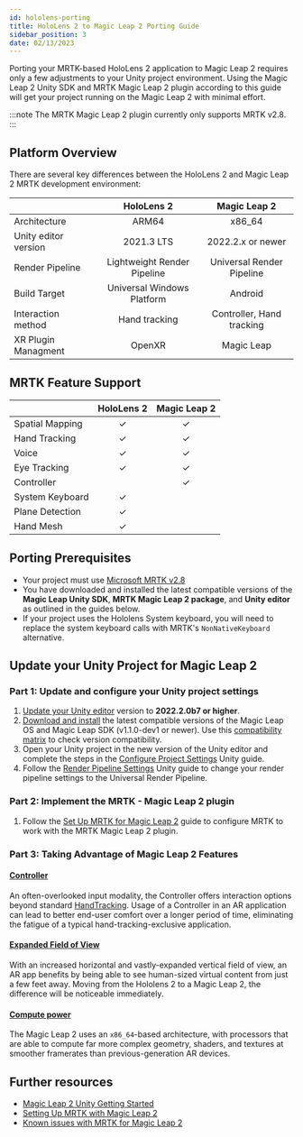 ```yaml
---
id: hololens-porting 
title: HoloLens 2 to Magic Leap 2 Porting Guide
sidebar_position: 3
date: 02/13/2023
---
```


Porting your MRTK-based HoloLens 2 application to Magic Leap 2 requires only a few adjustments to your Unity project environment. Using the Magic Leap 2 Unity SDK and MRTK Magic Leap 2 plugin according to this guide will get your project running on the Magic Leap 2 with minimal effort.

:::note
The MRTK Magic Leap 2 plugin currently only supports MRTK v2.8.
:::

## Platform Overview

There are several key differences between the HoloLens 2 and Magic Leap 2 MRTK development environment:

|                      |         HoloLens 2          |       Magic Leap 2        |
| :------------------- | :-------------------------: | :-----------------------: |
| Architecture         |            ARM64            |          x86_64           |
| Unity editor version |         2021.3 LTS          |     2022.2.x or newer     |
| Render Pipeline      | Lightweight Render Pipeline | Universal Render Pipeline |
| Build Target         | Universal Windows Platform  |          Android          |
| Interaction method   |        Hand tracking        | Controller, Hand tracking |
| XR Plugin Managment   |           OpenXR           |          Magic Leap       |

## MRTK Feature Support

|                 | HoloLens 2 | Magic Leap 2 |
| :-------------- | :--------: | :----------: |
| Spatial Mapping |  &check;   |   &check;    |
| Hand Tracking   |  &check;   |   &check;    |
| Voice           |  &check;   |   &check;    |
| Eye Tracking    |  &check;   |   &check;    |
| Controller      |            |   &check;    |
| System Keyboard |  &check;   |              |
| Plane Detection |  &check;   |              |
| Hand Mesh       |  &check;   |              |

## Porting Prerequisites

- Your project must use [Microsoft MRTK v2.8](https://github.com/Microsoft/MixedRealityToolkit-Unity/releases)
- You have downloaded and installed the latest compatible versions of the **Magic Leap Unity SDK**, **MRTK Magic Leap 2 package**, and **Unity editor** as outlined in the guides below.
- If your project uses the Hololens System keyboard, you will need to replace the system keyboard calls with MRTK's `NonNativeKeyboard` alternative.

## Update your Unity Project for Magic Leap 2

### Part 1: Update and configure your Unity project settings

1. [Update your Unity editor](/docs/guides/unity/getting-started/install-the-tools#install-unity-editor) version to **2022.2.0b7 or higher**.
2. [Download and install](/docs/guides/unity/getting-started/install-the-tools#downloading-the-unity-bundle) the latest compatible versions of the Magic Leap OS and Magic Leap SDK (v1.1.0-dev1 or newer). Use this [compatibility matrix](/docs/releases/version-matrix.md) to check version compatibility.
3. Open your Unity project in the new version of the Unity editor and complete the steps in the [Configure Project Settings](/docs/guides/unity/getting-started/configure-unity-settings.md) Unity guide.
4. Follow the [Render Pipeline Settings](/docs/guides/unity/getting-started/graphics-settings) Unity guide to change your render pipeline settings to the Universal Render Pipeline.

### Part 2: Implement the MRTK - Magic Leap 2 plugin

1. Follow the [Set Up MRTK for Magic Leap 2](/docs/guides/third-party/mrtk/mrtk-setup.md) guide to configure MRTK to work with the MRTK Magic Leap 2 plugin.

### Part 3: Taking Advantage of Magic Leap 2 Features

#### [Controller](/docs/guides/features/controller-features)

An often-overlooked input modality, the Controller offers interaction options beyond standard [HandTracking](/docs/guides/unity/input/hand-tracking/unity-hand-tracking-overview). Usage of a Controller in an AR application can lead to better end-user comfort over a longer period of time, eliminating the fatigue of a typical hand-tracking-exclusive application.

#### [Expanded Field of View](/docs/guides/device/fov)

With an increased horizontal and vastly-expanded vertical field of view, an AR app benefits by being able to see human-sized virtual content from just a few feet away. Moving from the Hololens 2 to a Magic Leap 2, the difference will be noticeable immediately.

#### [Compute power](/docs/guides/device/hardware-specs)

The Magic Leap 2 uses an `x86_64`-based architecture, with processors that are able to compute far more complex geometry, shaders, and textures at smoother framerates than previous-generation AR devices.

## Further resources

- [Magic Leap 2 Unity Getting Started](/docs/guides/unity/getting-started/unity-getting-started)
- [Setting Up MRTK with Magic Leap 2](/docs/guides/third-party/mrtk/mrtk-setup.md)
- [Known issues with MRTK for Magic Leap 2](/docs/guides/third-party/mrtk/mrtk-overview.md)
